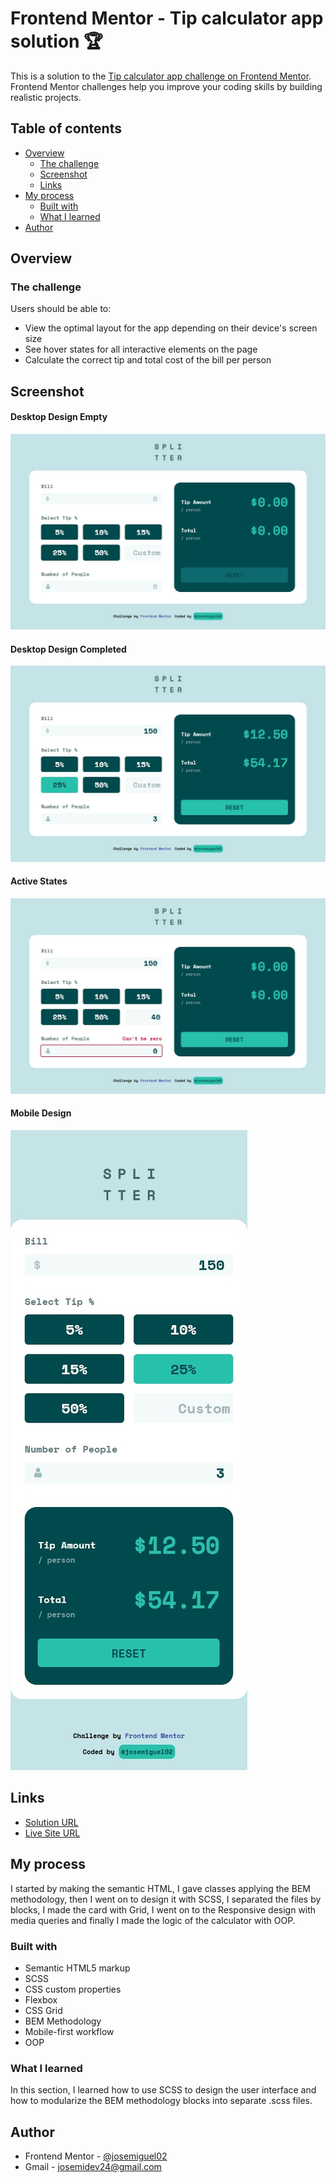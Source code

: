 # Frontend Mentor - Tip calculator app solution 🏆
This is a solution to the [Tip calculator app challenge on Frontend Mentor](https://www.frontendmentor.io/challenges/tip-calculator-app-ugJNGbJUX). Frontend Mentor challenges help you improve your coding skills by building realistic projects.

## Table of contents
- [Overview](#overview)
  - [The challenge](#the-challenge)
  - [Screenshot](#screenshot)
  - [Links](#links)
- [My process](#my-process)
  - [Built with](#built-with)
  - [What I learned](#what-i-learned)
- [Author](#author)

## Overview
### The challenge
Users should be able to:
- View the optimal layout for the app depending on their device's screen size
- See hover states for all interactive elements on the page
- Calculate the correct tip and total cost of the bill per person

## Screenshot
#### Desktop Design Empty
![desktop-empty](./solution-images/desktop-empty.jpg 'Desktop empty image')

#### Desktop Design Completed
![desktop-completed](./solution-images/desktop-completed.jpg 'Desktop completed image')

#### Active States
![active-states](./solution-images/active-states.jpg 'Active states image')

#### Mobile Design
![mobile](./solution-images/mobile.jpg 'Mobile image')

## Links
- [Solution URL](https://www.frontendmentor.io/solutions/tip-calculator-app-using-scss-HJsqTV1Dc)
- [Live Site URL](https://tip-calculator-app-josemiguel02.netlify.app)

## My process
I started by making the semantic HTML, I gave classes applying the BEM methodology, then I went on to design it with SCSS, I separated the files by blocks, I made the card with Grid, I went on to the Responsive design with media queries and finally I made the logic of the calculator with OOP.

### Built with
- Semantic HTML5 markup
- SCSS
- CSS custom properties
- Flexbox
- CSS Grid
- BEM Methodology
- Mobile-first workflow
- OOP

### What I learned
In this section, I learned how to use SCSS to design the user interface and how to modularize the BEM methodology blocks into separate .scss files.

## Author
- Frontend Mentor - [@josemiguel02](https://www.frontendmentor.io/profile/josemiguel02)
- Gmail - [josemidev24@gmail.com](mailto:josemidev24@gmail.com)